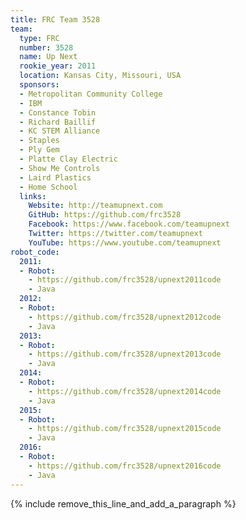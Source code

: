 ```yaml
---
title: FRC Team 3528
team:
  type: FRC
  number: 3528
  name: Up Next
  rookie_year: 2011
  location: Kansas City, Missouri, USA
  sponsors:
  - Metropolitan Community College
  - IBM
  - Constance Tobin
  - Richard Baillif
  - KC STEM Alliance
  - Staples
  - Ply Gem
  - Platte Clay Electric
  - Show Me Controls
  - Laird Plastics
  - Home School
  links:
    Website: http://teamupnext.com
    GitHub: https://github.com/frc3528
    Facebook: https://www.facebook.com/teamupnext
    Twitter: https://twitter.com/teamupnext
    YouTube: https://www.youtube.com/teamupnext
robot_code:
  2011:
  - Robot:
    - https://github.com/frc3528/upnext2011code
    - Java
  2012:
  - Robot:
    - https://github.com/frc3528/upnext2012code
    - Java
  2013:
  - Robot:
    - https://github.com/frc3528/upnext2013code
    - Java
  2014:
  - Robot:
    - https://github.com/frc3528/upnext2014code
    - Java
  2015:
  - Robot:
    - https://github.com/frc3528/upnext2015code
    - Java
  2016:
  - Robot:
    - https://github.com/frc3528/upnext2016code
    - Java
---
```


{% include remove_this_line_and_add_a_paragraph %}